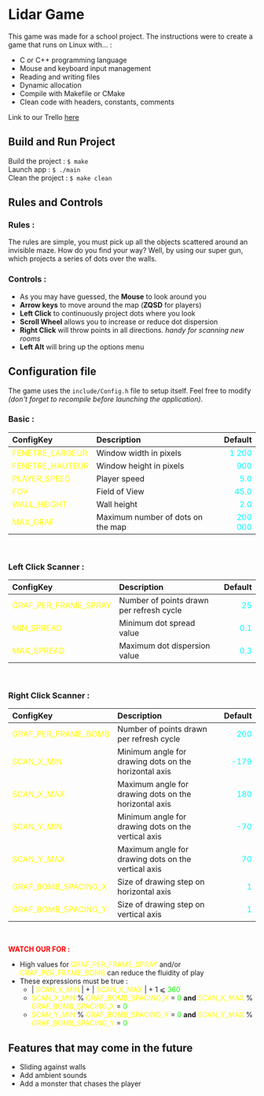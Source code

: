 # Lidar Game
This game was made for a school project.
The instructions were to create a game that runs on Linux with... :
- C or C++ programming language
- Mouse and keyboard input management
- Reading and writing files
- Dynamic allocation
- Compile with Makefile or CMake
- Clean code with headers, constants, comments

Link to our Trello [here](https://trello.com/b/veP9xZos/lidar-game)

## Build and Run Project
Build the project : ``$ make``<br>
Launch app : ``$ ./main``<br>
Clean the project : ``$ make clean``

## Rules and Controls
### Rules :
The rules are simple, you must pick up all the objects scattered around an invisible maze. How do you find your way? Well, by using our super gun, which projects a series of dots over the walls.

### Controls :
- As you may have guessed, the **Mouse** to look around you
- **Arrow keys** to move around the map (**ZQSD** for players)
- **Left Click** to continuously project dots where you look
- **Scroll Wheel** allows you to increase or reduce dot dispersion
- **Right Click** will throw points in all directions. *handy for scanning new rooms*
- **Left Alt** will bring up the options menu

## Configuration file
The game uses the ``include/Config.h`` file to setup itself. Feel free to modify *(don't forget to recompile before launching the application)*.
### Basic :
| ConfigKey | Description | Default |
| :--- | :--- | ---: |
| <span style="color:yellow">FENETRE_LARGEUR</span> | Window width in pixels | <span style="color:cyan">1 200</span> |
| <span style="color:yellow">FENETRE_HAUTEUR</span> | Window height in pixels | <span style="color:cyan">900</span> |
| <span style="color:yellow">PLAYER_SPEED</span> | Player speed | <span style="color:cyan">5.0</span> |
| <span style="color:yellow">FOV</span> | Field of View | <span style="color:cyan">45.0</span> |
| <span style="color:yellow">WALL_HEIGHT</span> | Wall height | <span style="color:cyan">2.0</span> |
| <span style="color:yellow">MAX_GRAF</span> | Maximum number of dots on the map | <span style="color:cyan">200 000</span> |

<br>

### Left Click Scanner :
| ConfigKey | Description | Default |
| :--- | :--- | ---: |
| <span style="color:yellow">GRAF_PER_FRAME_SPRAY</span> | Number of points drawn per refresh cycle | <span style="color:cyan">25</span> |
| <span style="color:yellow">MIN_SPREAD</span> | Minimum dot spread value | <span style="color:cyan">0.1</span> |
| <span style="color:yellow">MAX_SPREAD</span> | Maximum dot dispersion value | <span style="color:cyan">0.3</span> |

<br>

### Right Click Scanner :
| ConfigKey | Description | Default |
| :--- | :--- | ---: |
| <span style="color:yellow">GRAF_PER_FRAME_BOMB</span> | Number of points drawn per refresh cycle | <span style="color:cyan">200</span> |
| <span style="color:yellow">SCAN_X_MIN</span> | Minimum angle for drawing dots on the horizontal axis | <span style="color:cyan">-179</span> |
| <span style="color:yellow">SCAN_X_MAX</span> | Maximum angle for drawing dots on the horizontal axis | <span style="color:cyan">180</span> |
| <span style="color:yellow">SCAN_Y_MIN</span> | Minimum angle for drawing dots on the vertical axis | <span style="color:cyan">-70</span> |
| <span style="color:yellow">SCAN_Y_MAX</span> | Maximum angle for drawing dots on the vertical axis | <span style="color:cyan">70</span> |
| <span style="color:yellow">GRAF_BOMB_SPACING_X</span> | Size of drawing step on horizontal axis | <span style="color:cyan">1</span> |
| <span style="color:yellow">GRAF_BOMB_SPACING_Y</span> | Size of drawing step on vertical axis | <span style="color:cyan">1</span> |

<br>

**<span style="color:#ff0000">WATCH OUR FOR :</span>**

- High values for <span style="color:yellow">GRAF_PER_FRAME_SPRAY</span> and/or <span style="color:yellow">GRAF_PER_FRAME_BOMB</span> can reduce the fluidity of play
- These expressions must be true :
    - | <span style="color:yellow">SCAN_X_MIN</span> | + | <span style="color:yellow">SCAN_X_MAX</span> | + 1 ⩽ <span style="color:#0dff00">360</span>
    - <span style="color:yellow">SCAN_X_MIN</span> % <span style="color:yellow">GRAF_BOMB_SPACING_X</span> = <span style="color:#0dff00">0</span> **and** <span style="color:yellow">SCAN_X_MAX</span> % <span style="color:yellow">GRAF_BOMB_SPACING_X</span> = <span style="color:#0dff00">0</span>
    - <span style="color:yellow">SCAN_Y_MIN</span> % <span style="color:yellow">GRAF_BOMB_SPACING_Y</span> = <span style="color:#0dff00">0</span> **and** <span style="color:yellow">SCAN_Y_MAX</span> % <span style="color:yellow">GRAF_BOMB_SPACING_Y</span> = <span style="color:#0dff00">0</span>

## Features that may come in the future
- Sliding against walls
- Add ambient sounds
- Add a monster that chases the player
